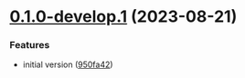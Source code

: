# [0.1.0-develop.1](https://git.lumeweb.com/LumeWeb/kernel-lavanet-client/compare/v0.0.1...v0.1.0-develop.1) (2023-08-21)


### Features

* initial version ([950fa42](https://git.lumeweb.com/LumeWeb/kernel-lavanet-client/commit/950fa42698e462252e303ad961d5c0b07c883d8e))
